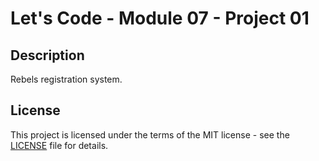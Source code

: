# Let's Code - Module 07 - Project 01

## Description

Rebels registration system.

## License

This project is licensed under the terms of the MIT license - see the
[LICENSE](https://github.com/guitsilva/Battleship/blob/master/LICENSE) file
for details.
